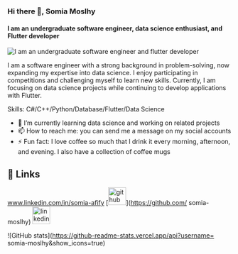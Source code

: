 ### Hi there 👋, Somia Moslhy
#### I am an undergraduate software engineer, data science enthusiast, and Flutter developer
![I am an undergraduate software engineer and flutter developer](http://i.imgur.com/c7GmAJf.png)

I am a software engineer with a strong background in problem-solving, now expanding my expertise into data science. I enjoy participating in competitions and challenging myself to learn new skills. Currently, I am focusing on data science projects while continuing to develop applications with Flutter.

Skills: C#/C++/Python/Database/Flutter/Data Science

- 🌱 I’m currently learning data science and working on related projects 
- 📫 How to reach me: you can send me a message on my social accounts 
- ⚡ Fun fact: I love coffee so much that I drink it every morning, afternoon, and evening. I also have a collection of coffee mugs 
## 🔗 Links
www.linkedin.com/in/somia-afify
[<img src='https://cdn.jsdelivr.net/npm/simple-icons@3.0.1/icons/github.svg' alt='github' height='40'>](https://github.com/ somia-moslhy)  [<img src='https://cdn.jsdelivr.net/npm/simple-icons@3.0.1/icons/linkedin.svg' alt='linkedin' height='40'>](www.linkedin.com/in/somia-afify/)  

![GitHub stats](https://github-readme-stats.vercel.app/api?username= somia-moslhy&show_icons=true)  



